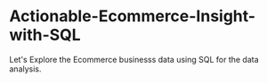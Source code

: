 # Actionable-Ecommerce-Insight-with-SQL
Let's Explore the Ecommerce businesss data using SQL for the data analysis.
